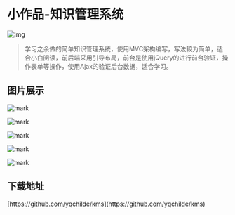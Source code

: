 # 小作品-知识管理系统

<!--more-->

![img](https://pic.yqqy.top/blog/20200111/iV5SYW1glm1N.png?imageMogr2/format/webp/interlace/1)

> 学习之余做的简单知识管理系统，使用MVC架构编写，写法较为简单，适合小白阅读，前后端采用引导布局，前台是使用jQuery的进行前台验证，操作表单等操作，使用Ajax的验证后台数据，适合学习。

## 图片展示

![mark](https://pic.yqqy.top/blog/20200111/XQMzuxNWyTHD.png?imageMogr2/format/webp/interlace/1 "1")

![mark](https://pic.yqqy.top/blog/20200111/VUU2PPps4bGe.png?imageMogr2/format/webp/interlace/1 "2")

![mark](https://pic.yqqy.top/blog/20200111/kas0g8iKNIPu.png?imageMogr2/format/webp/interlace/1 "3")

![mark](https://pic.yqqy.top/blog/20200111/9mfn9qI6HfHb.png?imageMogr2/format/webp/interlace/1 "4")

![mark](https://pic.yqqy.top/blog/20200111/gGWAJyiGWumo.png?imageMogr2/format/webp/interlace/1 "5")

## 下载地址

[https://github.com/yqchilde/kms](https://github.com/yqchilde/kms)
